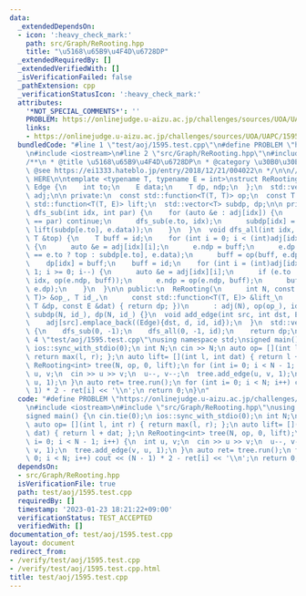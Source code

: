 ```yaml
---
data:
  _extendedDependsOn:
  - icon: ':heavy_check_mark:'
    path: src/Graph/ReRooting.hpp
    title: "\u5168\u65B9\u4F4D\u6728DP"
  _extendedRequiredBy: []
  _extendedVerifiedWith: []
  _isVerificationFailed: false
  _pathExtension: cpp
  _verificationStatusIcon: ':heavy_check_mark:'
  attributes:
    '*NOT_SPECIAL_COMMENTS*': ''
    PROBLEM: https://onlinejudge.u-aizu.ac.jp/challenges/sources/UOA/UAPC/1595
    links:
    - https://onlinejudge.u-aizu.ac.jp/challenges/sources/UOA/UAPC/1595
  bundledCode: "#line 1 \"test/aoj/1595.test.cpp\"\n#define PROBLEM \"https://onlinejudge.u-aizu.ac.jp/challenges/sources/UOA/UAPC/1595\"\
    \n#include <iostream>\n#line 2 \"src/Graph/ReRooting.hpp\"\n#include <bits/stdc++.h>\n\
    /**\n * @title \u5168\u65B9\u4F4D\u6728DP\n * @category \u30B0\u30E9\u30D5\n *\
    \ @see https://ei1333.hateblo.jp/entry/2018/12/21/004022\n */\n\n// BEGIN CUT\
    \ HERE\n\ntemplate <typename T, typename E = int>\nstruct ReRooting {\n  struct\
    \ Edge {\n    int to;\n    E data;\n    T dp, ndp;\n  };\n  std::vector<std::vector<Edge>>\
    \ adj;\n\n private:\n  const std::function<T(T, T)> op;\n  const T id;\n  const\
    \ std::function<T(T, E)> lift;\n  std::vector<T> subdp, dp;\n\n private:\n  void\
    \ dfs_sub(int idx, int par) {\n    for (auto &e : adj[idx]) {\n      if (e.to\
    \ == par) continue;\n      dfs_sub(e.to, idx);\n      subdp[idx] = op(subdp[idx],\
    \ lift(subdp[e.to], e.data));\n    }\n  }\n  void dfs_all(int idx, int par, const\
    \ T &top) {\n    T buff = id;\n    for (int i = 0; i < (int)adj[idx].size(); i++)\
    \ {\n      auto &e = adj[idx][i];\n      e.ndp = buff;\n      e.dp = lift(par\
    \ == e.to ? top : subdp[e.to], e.data);\n      buff = op(buff, e.dp);\n    }\n\
    \    dp[idx] = buff;\n    buff = id;\n    for (int i = (int)adj[idx].size() -\
    \ 1; i >= 0; i--) {\n      auto &e = adj[idx][i];\n      if (e.to != par) dfs_all(e.to,\
    \ idx, op(e.ndp, buff));\n      e.ndp = op(e.ndp, buff);\n      buff = op(buff,\
    \ e.dp);\n    }\n  }\n\n public:\n  ReRooting(\n      int N, const std::function<T(T,\
    \ T)> &op_, T id_,\n      const std::function<T(T, E)> &lift_\n      = [](const\
    \ T &dp, const E &dat) { return dp; })\n      : adj(N), op(op_), id(id_), lift(lift_),\
    \ subdp(N, id_), dp(N, id_) {}\n  void add_edge(int src, int dst, E d = E()) {\n\
    \    adj[src].emplace_back((Edge){dst, d, id, id});\n  }\n  std::vector<T> run()\
    \ {\n    dfs_sub(0, -1);\n    dfs_all(0, -1, id);\n    return dp;\n  }\n};\n#line\
    \ 4 \"test/aoj/1595.test.cpp\"\nusing namespace std;\nsigned main() {\n cin.tie(0);\n\
    \ ios::sync_with_stdio(0);\n int N;\n cin >> N;\n auto op= [](int l, int r) {\
    \ return max(l, r); };\n auto lift= [](int l, int dat) { return l + dat; };\n\
    \ ReRooting<int> tree(N, op, 0, lift);\n for (int i= 0; i < N - 1; i++) {\n  int\
    \ u, v;\n  cin >> u >> v;\n  u--, v--;\n  tree.add_edge(u, v, 1);\n  tree.add_edge(v,\
    \ u, 1);\n }\n auto ret= tree.run();\n for (int i= 0; i < N; i++) cout << (N -\
    \ 1) * 2 - ret[i] << '\\n';\n return 0;\n}\n"
  code: "#define PROBLEM \"https://onlinejudge.u-aizu.ac.jp/challenges/sources/UOA/UAPC/1595\"\
    \n#include <iostream>\n#include \"src/Graph/ReRooting.hpp\"\nusing namespace std;\n\
    signed main() {\n cin.tie(0);\n ios::sync_with_stdio(0);\n int N;\n cin >> N;\n\
    \ auto op= [](int l, int r) { return max(l, r); };\n auto lift= [](int l, int\
    \ dat) { return l + dat; };\n ReRooting<int> tree(N, op, 0, lift);\n for (int\
    \ i= 0; i < N - 1; i++) {\n  int u, v;\n  cin >> u >> v;\n  u--, v--;\n  tree.add_edge(u,\
    \ v, 1);\n  tree.add_edge(v, u, 1);\n }\n auto ret= tree.run();\n for (int i=\
    \ 0; i < N; i++) cout << (N - 1) * 2 - ret[i] << '\\n';\n return 0;\n}"
  dependsOn:
  - src/Graph/ReRooting.hpp
  isVerificationFile: true
  path: test/aoj/1595.test.cpp
  requiredBy: []
  timestamp: '2023-01-23 18:21:22+09:00'
  verificationStatus: TEST_ACCEPTED
  verifiedWith: []
documentation_of: test/aoj/1595.test.cpp
layout: document
redirect_from:
- /verify/test/aoj/1595.test.cpp
- /verify/test/aoj/1595.test.cpp.html
title: test/aoj/1595.test.cpp
---
```


